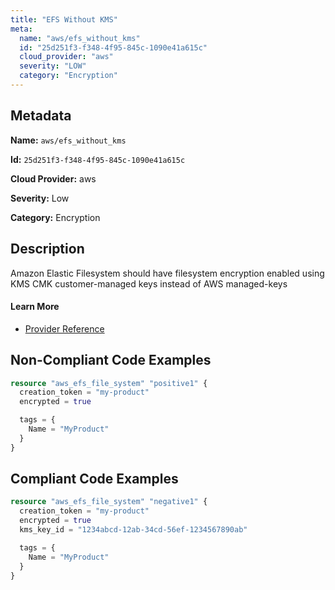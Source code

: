 ```yaml
---
title: "EFS Without KMS"
meta:
  name: "aws/efs_without_kms"
  id: "25d251f3-f348-4f95-845c-1090e41a615c"
  cloud_provider: "aws"
  severity: "LOW"
  category: "Encryption"
---
```


## Metadata
**Name:** `aws/efs_without_kms`

**Id:** `25d251f3-f348-4f95-845c-1090e41a615c`

**Cloud Provider:** aws

**Severity:** Low

**Category:** Encryption

## Description
Amazon Elastic Filesystem should have filesystem encryption enabled using KMS CMK customer-managed keys instead of AWS managed-keys

#### Learn More

 - [Provider Reference](https://registry.terraform.io/providers/hashicorp/aws/latest/docs/resources/efs_file_system#kms_key_id)

## Non-Compliant Code Examples
```terraform
resource "aws_efs_file_system" "positive1" {
  creation_token = "my-product"
  encrypted = true

  tags = {
    Name = "MyProduct"
  }
}
```

## Compliant Code Examples
```terraform
resource "aws_efs_file_system" "negative1" {
  creation_token = "my-product"
  encrypted = true
  kms_key_id = "1234abcd-12ab-34cd-56ef-1234567890ab"

  tags = {
    Name = "MyProduct"
  }
}
```